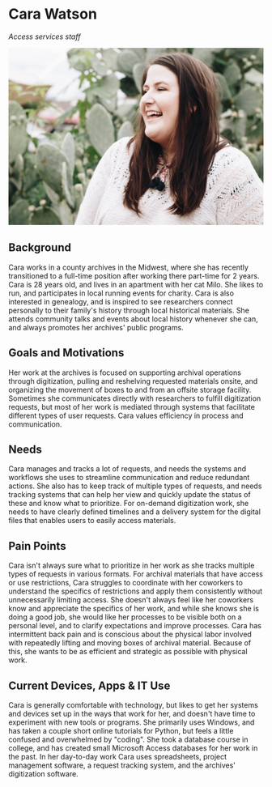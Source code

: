 # Cara Watson

_Access services staff_

![persona image](img/cara-watson.jpg)

## Background

Cara works in a county archives in the Midwest, where she has recently transitioned to a full-time position after working there part-time for 2 years. Cara is 28 years old, and lives in an apartment with her cat Milo. She likes to run, and participates in local running events for charity. Cara is also interested in genealogy, and is inspired to see researchers connect personally to their family's history through local historical materials. She attends community talks and events about local history whenever she can, and always promotes her archives' public programs.

## Goals and Motivations

Her work at the archives is focused on supporting archival operations through digitization, pulling and reshelving requested materials onsite, and organizing the movement of boxes to and from an offsite storage facility. Sometimes she communicates directly with researchers to fulfill digitization requests, but most of her work is mediated through systems that facilitate different types of user requests. Cara values efficiency in process and communication.

## Needs

Cara manages and tracks a lot of requests, and needs the systems and workflows she uses to streamline communication and reduce redundant actions. She also has to keep track of multiple types of requests, and needs tracking systems that can help her view and quickly update the status of these and know what to prioritize. For on-demand digitization work, she needs to have clearly defined timelines and a delivery system for the digital files that enables users to easily access materials.

## Pain Points

Cara isn't always sure what to prioritize in her work as she tracks multiple types of requests in various formats. For archival materials that have access or use restrictions, Cara struggles to coordinate with her coworkers to understand the specifics of restrictions and apply them consistently without unnecessarily limiting access. She doesn't always feel like her coworkers know and appreciate the specifics of her work, and while she knows she is doing a good job, she would like her processes to be visible both on a personal level, and to clarify expectations and improve processes. Cara has intermittent back pain and is conscious about the physical labor involved with repeatedly lifting and moving boxes of archival material. Because of this, she wants to be as efficient and strategic as possible with physical work.

## Current Devices, Apps & IT Use

Cara is generally comfortable with technology, but likes to get her systems and devices set up in the ways that work for her, and doesn't have time to experiment with new tools or programs. She primarily uses Windows, and has taken a couple short online tutorials for Python, but feels a little confused and overwhelmed by "coding". She took a database course in college, and has created small Microsoft Access databases for her work in the past. In her day-to-day work Cara uses spreadsheets, project management software, a request tracking system, and the archives' digitization software.
